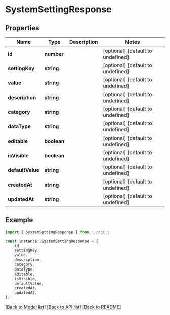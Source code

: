 # SystemSettingResponse


## Properties

Name | Type | Description | Notes
------------ | ------------- | ------------- | -------------
**id** | **number** |  | [optional] [default to undefined]
**settingKey** | **string** |  | [optional] [default to undefined]
**value** | **string** |  | [optional] [default to undefined]
**description** | **string** |  | [optional] [default to undefined]
**category** | **string** |  | [optional] [default to undefined]
**dataType** | **string** |  | [optional] [default to undefined]
**editable** | **boolean** |  | [optional] [default to undefined]
**isVisible** | **boolean** |  | [optional] [default to undefined]
**defaultValue** | **string** |  | [optional] [default to undefined]
**createdAt** | **string** |  | [optional] [default to undefined]
**updatedAt** | **string** |  | [optional] [default to undefined]

## Example

```typescript
import { SystemSettingResponse } from './api';

const instance: SystemSettingResponse = {
    id,
    settingKey,
    value,
    description,
    category,
    dataType,
    editable,
    isVisible,
    defaultValue,
    createdAt,
    updatedAt,
};
```

[[Back to Model list]](../README.md#documentation-for-models) [[Back to API list]](../README.md#documentation-for-api-endpoints) [[Back to README]](../README.md)
